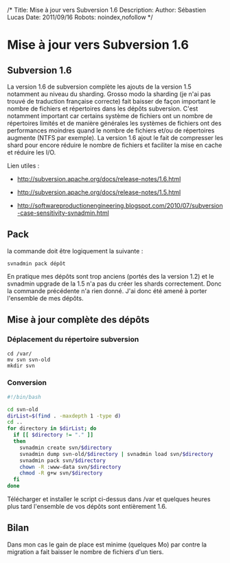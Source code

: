 /*
Title: Mise à jour vers Subversion 1.6
Description: 
Author: Sébastien Lucas
Date: 2011/09/16
Robots: noindex,nofollow
*/
# Mise à jour vers Subversion 1.6

## Subversion 1.6
La version 1.6 de subversion complète les ajouts de la version 1.5 notamment au niveau du sharding. Grosso modo la sharding (je n'ai pas trouvé de traduction française correcte) fait baisser de façon important le nombre de fichiers et répertoires dans les dépôts subversion. C'est notamment important car certains système de fichiers ont un nombre de répertoires limités et de manière générales les systèmes de fichiers ont des performances moindres quand le nombre de fichiers et/ou de répertoires augmente (NTFS par exemple). La version 1.6 ajout le fait de compresser les shard pour encore réduire le nombre de fichiers et faciliter la mise en cache et réduire les I/O.

Lien utiles :

*	http://subversion.apache.org/docs/release-notes/1.6.html

*	http://subversion.apache.org/docs/release-notes/1.5.html

*	http://softwareproductionengineering.blogspot.com/2010/07/subversion-case-sensitivity-svnadmin.html
## Pack

la commande doit être logiquement la suivante :
```
svnadmin pack dépôt
```
En pratique mes dépôts sont trop anciens (portés des la version 1.2) et le svnadmin upgrade de la 1.5 n'a pas du créer les shards correctement. Donc la commande précédente n'a rien donné. J'ai donc été amené à porter l'ensemble de mes dépôts.
## Mise à jour complète des dépôts

### Déplacement du répertoire subversion
```
cd /var/
mv svn svn-old
mkdir svn
```
### Conversion

```bash
#!/bin/bash

cd svn-old
dirList=$(find . -maxdepth 1 -type d)
cd ..
for directory in $dirList; do
  if [[ $directory != "." ]]
  then
    svnadmin create svn/$directory
    svnadmin dump svn-old/$directory | svnadmin load svn/$directory
    svnadmin pack svn/$directory
    chown -R :www-data svn/$directory
    chmod -R g+w svn/$directory
  fi
done
```
Télécharger et installer le script ci-dessus dans /var et quelques heures plus tard l'ensemble de vos dépôts sont entièrement 1.6.

## Bilan

Dans mon cas le gain de place est minime (quelques Mo) par contre la migration a fait baisser le nombre de fichiers d'un tiers.


